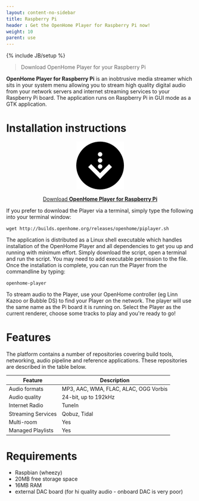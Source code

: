 ```yaml
---
layout: content-no-sidebar
title: Raspberry Pi
header : Get the OpenHome Player for Raspberry Pi now!
weight: 10
parent: use
---
```

{% include JB/setup %}

> Download OpenHome Player for your Raspberry Pi

**OpenHome Player for Raspberry Pi** is an inobtrusive media streamer which sits in your system menu allowing you to stream high quality digital audio from your network servers and internet streaming services to your Raspberry Pi board.
The application runs on Raspberry Pi in GUI mode as a GTK application.

# Installation instructions

<div style="text-align:center" markdown="1">

![](/images/download.png)

<a href="http://builds.openhome.org/releases/openhome/piplayer.sh" download>Download __OpenHome Player for Raspberry Pi__</a>
</div>

If you prefer to download the Player via a terminal, simply type the following into your terminal window:

``` shell
wget http://builds.openhome.org/releases/openhome/piplayer.sh
```

The application is distributed as a Linux shell executable which handles installation of the OpenHome Player and all dependencies to get you up and running with minimum effort. Simply download the script, open a terminal and run the script. You may need to add executable permission to the file. Once the installation is complete, you can run the Player from the commandline by typing:

``` shell
openhome-player
```

To stream audio to the Player, use your OpenHome controller (eg Linn Kazoo or Bubble DS) to find your Player on the network. The player will use the same name as the Pi board it is running on. Select the Player as the current renderer, choose some tracks to play and you're ready to go!

# Features

The platform contains a number of repositories covering build tools, networking, audio pipeline and reference applications. These repositories are described in the table below.

| Feature | Description |
|---------------|---------------|
| Audio formats    | MP3, AAC, WMA, FLAC, ALAC, OGG Vorbis |
| Audio quality    | 24-bit, up to 192kHz    |
| Internet Radio    | TuneIn    |
| Streaming Services    | Qobuz, Tidal |
| Multi-room    | Yes    |
| Managed Playlists    | Yes    |


# Requirements
- Raspbian (wheezy)
- 20MB free storage space
- 16MB RAM
- external DAC board (for hi quality audio - onboard DAC is very poor)

